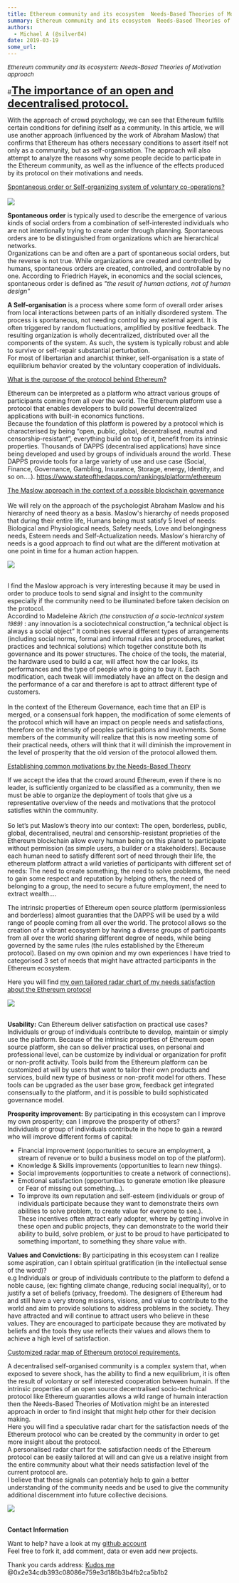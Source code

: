 ```yaml
---
title: Ethereum community and its ecosystem  Needs-Based Theories of Motivation approach
summary: Ethereum community and its ecosystem  Needs-Based Theories of Motivation approach The importance of an open and decentralised protocol. With the approach of crowd psychology, we can see that Ethereum fulfills certain conditions for defining itself as a community. In this article, we will use another approach (influenced by the work of Abraham Maslow) that confirms that Ethereum has others necessary conditions to assert itself not only as a community, but as self-organisation. The approach will a
authors:
  - Michael A (@silver84)
date: 2019-03-19
some_url: 
---
```


<FONT size="2pt">_Ethereum community and its ecosystem: Needs-Based Theories of Motivation approach_ </FONT>

#<FONT size="5pt">**<u>The importance of an open and decentralised protocol.</u>**</FONT>

With the approach of crowd psychology, we can see that Ethereum fulfills certain conditions for defining itself as a community. In this article, we will use another approach (influenced by the work of Abraham Maslow) that confirms that Ethereum has others necessary conditions to assert itself not only as a community, but as self-organisation.
The approach will also attempt to analyze the reasons why some people decide to participate in the Ethereum community, as well as the influence of the effects produced by its protocol on their motivations and needs.

<u>Spontaneous order or Self-organizing system of voluntary co-operations?</u><br/><br/>
![](https://api.kauri.io:443/ipfs/QmYcmQLVFSLMaf2vpkGYVB4Skio2s9eDkefYjcjFgeR1Z7)<br/>

**Spontaneous order** is typically used to describe the emergence of various kinds of social orders from a combination of self-interested individuals who are not intentionally trying to create order through planning. 
Spontaneous orders are to be distinguished from organizations which are hierarchical networks.<br/> Organizations can be and often are a part of spontaneous social orders, but the reverse is not true. While organizations are created and controlled by humans, spontaneous orders are created, controlled, and controllable by no one. According to Friedrich Hayek, in economics and the social sciences, spontaneous order is defined as _"the result of human actions, not of human design"_

**A Self-organisation** is a process where some form of overall order arises from local interactions between parts of an initially disordered system.
 The process is spontaneous, not needing control by any external agent. It is often triggered by random fluctuations, amplified by positive feedback. The resulting organization is wholly decentralized, distributed over all the components of the system. As such, the system is typically robust and able to survive or self-repair substantial perturbation. <br/>For most of libertarian and anarchist thinker, self-organisation is a state of equilibrium behavior created by the voluntary cooperation of individuals.

<u>What is the purpose of the protocol behind Ethereum?</u>

Ethereum can be interpreted as a platform who attract various groups of participants coming from all over the world. The Ethereum platform use a protocol that enables developers to build powerful decentralized applications with built-in economics functions. <br/>
Because the foundation of this platform is powered by a protocol which is characterised by being “open, public, global, decentralised, neutral and censorship-resistant”, everything build on top of it, benefit from its intrinsic properties. Thousands of DAPPS (decentralised applications) have since being developed and used by groups of individuals around the world.
These DAPPS provide tools for a large variety of use and use case (Social, Finance, Governance, Gambling, Insurance, Storage, energy, Identity, and so on….). https://www.stateofthedapps.com/rankings/platform/ethereum

<u>The Maslow approach in the context of a possible blockchain governance</u><br/><br/>
We will rely on the approach of the psychologist Abraham Maslow and his hierarchy of need theory as a basis. Maslow's hierarchy of needs proposed that during their entire life, Humans being must satisfy 5 level of needs: Biological and Physiological needs, Safety needs, Love and belongingness needs, Esteem needs and Self-Actualization needs.
Maslow's hierarchy of needs is a good approach to find out what are the different motivation at one point in time for a human action happen.

![](https://api.kauri.io:443/ipfs/QmeLuZdhCWuZq9GioMcpvToL6VTPT4GsT4NpKsjLBDnEz3)<br/><br/>

I find the Maslow approach is very interesting because  it may be used in order to produce tools to send signal and insight to the community especially if the community need to be illuminated before taken decision on the protocol.<br/> Accordind to Madeleine Akrich  _<FONT size="2pt">(the construction of a socio-technical system 1989)</FONT>_ :  any innovation is a sociotechnical construction,“a technical object is always a social object” It combines several different types of arrangements (including social norms, formal and informal rules and procedures, market practices and technical solutions) which together constitute both its governance and its power structures.
The choice of the tools, the material, the hardware used to build a car, will affect how the car looks, its performances and the type of people who is going to buy it. Each modification, each tweak will immediately have an affect on the design and the performance of a car and therefore is apt to attract different type of customers.<br/><br/>
In the context of the Ethereum Governance, each time that an EIP is merged, or a consensual fork happen, the modification of some elements of the protocol which will have an impact on people needs and satisfactions, therefore on the intensity of peoples participations and involvments.
Some members of the community will realize that this is now meeting some of their practical needs, others will think that it will diminish the improvement in the level of prosperity that the old version of the protocol allowed them.  

<u>Establishing common motivations by the Needs-Based Theory</u>

If we accept the idea that the crowd around Ethereum, even if there is no leader, is sufficiently organized to be classified as a community, then we must be able to organize the deployment of tools that give us a representative overview of the needs and motivations that the protocol satisfies within the community.<br/><br/>
So let’s put Maslow’s theory into our context: The open, borderless, public, global, decentralised, neutral and censorship-resistant proprieties of the Ethereum blockchain allow every human being on this planet to participate without permission (as simple users, a builder or a stakeholders). Because each human need to satisfy different sort of need through their life, the ethereum platform attract a wild varieties of participants with different set of needs: The need to create something, the need to solve problems, the need to gain some respect and reputation by helping others, the need of belonging to a group, the need to secure a future employment, the need to extract wealth….

The intrinsic properties of Ethereum open source platform (permissionless and borderless) almost guaranties that the DAPPS will be used by a wild range of people coming from all over the world.
The protocol allows so the creation of a vibrant ecosystem by having a diverse groups of participants from all over the world sharing different degree of needs, while being governed by the same rules (the rules established by the Ethereum protocol).
Based on my own opinion and my own experiences I have tried to categorised 3 set of needs that might have attracted participants in the Ethereum ecosystem.

Here you will find [my own tailored radar chart of my needs satisfaction about the Ethereum protocol
](https://www.edrawsoft.com/download-edrawmax-linux.php)


![](https://api.kauri.io:443/ipfs/Qmbe5qsaAuoHe5fkxW19v73zExEYi8NjqYuxqq9RRcNtPv)<br/><br/>

**Usability:** Can Ethereum deliver satisfaction on practical use cases?<br/>
Individuals or group of individuals contribute to develop, maintain or simply use the platform. Because of the intrinsic properties of Ethereum open source platform, she can so deliver practical uses, on personal and professional level, can be customize by individual or organization for profit or non-profit activity. Tools build from the Ethereum platform can be customized at will by users that want to tailor their own products and services, build new type of business or non-profit model for others. These tools can be upgraded as the user base grow, feedback get integrated consensually to the platform, and it is possible to build sophisticated governance model.

**Prosperity improvement:**  By participating in this ecosystem can I improve my own prosperity; can I improve the prosperity of others?<br/>Individuals or group of individuals contribute in the hope to gain a reward who will improve different forms of capital:
- Financial improvement (opportunities to secure an employment, a stream of revenue or to build a business model on top of the platform).
- Knowledge & Skills improvements (opportunities to learn new things).
- Social improvements (opportunities to create a network of connections).
- Emotional satisfaction (opportunities to generate emotion like pleasure or Fear of missing out something…).
- To improve its own reputation and self-esteem  (individuals or group of individuals participate because they want to demonstrate theirs own abilities to solve problem, to create value for everyone to see.).<br/>
These incentives often attract early adopter, where by getting involve in these open and public projects, they can demonstrate to the world their ability to build, solve problem, or just to be proud to have participated to something important, to something they share value with.


**Values and Convictions:** By participating in this ecosystem can I realize some aspiration, can I obtain spiritual gratification (in the intellectual sense of the word)?<br/>
e.g Individuals or group of individuals contribute to the platform to defend a noble cause, (ex: fighting climate change, reducing social inequality), or to justify a set of beliefs (privacy, freedom). 
The designers of Ethereum had and still have a very strong missions, visions, and value to contribute to the world and aim to provide solutions to address problems in the society. They have attracted and will continue to attract users who believe in these values. They are encouraged to participate because they are motivated by beliefs and the tools they use reflects their values and allows them to achieve a high level of satisfaction.

<u>Customized radar map of Ethereum protocol requirements.</u>

A decentralised self-organised community is a complex system that, when exposed to severe shock, has the ability to find a new equilibrium, it is often the result of volontary or self interested cooperation between humain. If the intrinsic properties of an open source decentralised socio-technical protocol like Ethereum guaranties allows a wild range of humain interaction then the Needs-Based Theories of Motivation might be an interested approach in order to find insight that might help other for their decision making.<br/>
Here you will find a speculative radar chart  for the satisfaction needs of the Ethereum protocol who can be created by the community in order to get more insight about the protocol.<br/>
A personalised radar chart for the satisfaction needs of the Ethereum protocol can be easily tailored at will and can give us a relative insight from the entire community about what their needs satisfaction level of the current protocol are. <br/>
I believe that these signals can potentialy help to gain a better understanding of the community needs and be used to give the community additional discernment into future collective decisions.<br/>

![](https://api.kauri.io:443/ipfs/QmWcXG8L8UgCETeEoe1eHhr5jt3RTqK7VvK79nuPvHsfvh)<br/><br/>






**Contact Information**

Want to help? have a look at my [github account](https://github.com/silver84/Ethereum-community-toolset)<br/>
Feel free to fork it, add comment, data or even add new projects.

Thank you cards address: [Kudos me](https://gitcoin.co/kudos/marketplace/) @0x2e34cdb393c08086e759e3d186b3b4fb2ca5b1b2
